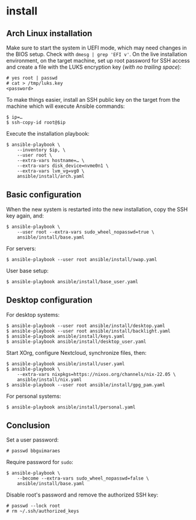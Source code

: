 install
=======

Arch Linux installation
-----------------------

Make sure to start the system in UEFI mode, which may need changes in the BIOS
setup.  Check with `dmesg | grep 'EFI v'`.  On the live installation
environment, on the target machine, set up root password for SSH access and
create a file with the LUKS encryption key (_with no trailing space_):

    # yes root | passwd
    # cat > /tmp/luks.key
    <password>

To make things easier, install an SSH public key on the target from the machine
which will execute Ansible commands:

    $ ip=…
    $ ssh-copy-id root@$ip

Execute the installation playbook:

    $ ansible-playbook \
        --inventory $ip, \
        --user root \
        --extra-vars hostname=… \
        --extra-vars disk_device=nvme0n1 \
        --extra-vars lvm_vg=vg0 \
        ansible/install/arch.yaml

Basic configuration
-------------------

When the new system is restarted into the new installation, copy the SSH key
again, and:

    $ ansible-playbook \
        --user root --extra-vars sudo_wheel_nopasswd=true \
        ansible/install/base.yaml

For servers:

    $ ansible-playbook --user root ansible/install/swap.yaml

User base setup:

    $ ansible-playbook ansible/install/base_user.yaml

Desktop configuration
---------------------

For desktop systems:

    $ ansible-playbook --user root ansible/install/desktop.yaml
    $ ansible-playbook --user root ansible/install/backlight.yaml
    $ ansible-playbook ansible/install/keys.yaml
    $ ansible-playbook ansible/install/desktop_user.yaml

Start XOrg, configure Nextcloud, synchronize files, then:

    $ ansible-playbook ansible/install/user.yaml
    $ ansible-playbook \
        --extra-vars nixpkgs=https://nixos.org/channels/nix-22.05 \
        ansible/install/nix.yaml
    $ ansible-playbook --user root ansible/install/gpg_pam.yaml

For personal systems:

    $ ansible-playbook ansible/install/personal.yaml

Conclusion
----------

Set a user password:

    # passwd bbguimaraes

Require password for `sudo`:

    $ ansible-playbook \
        --become --extra-vars sudo_wheel_nopasswd=false \
        ansible/install/base.yaml

Disable root's password and remove the authorized SSH key:

    # passwd --lock root
    # rm ~/.ssh/authorized_keys
